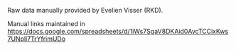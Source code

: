 Raw data manually provided by Evelien Visser (RKD).

Manual links maintained in https://docs.google.com/spreadsheets/d/1iWs7SgaV8DKAid0AycTCCixKws7UNpll7TrYfrimUDo
